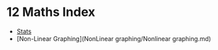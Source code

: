 __12 Maths Index__
==================

* [Stats](Stats/Stats.md)
* [Non-Linear Graphing](NonLinear graphing/Nonlinear graphing.md)
